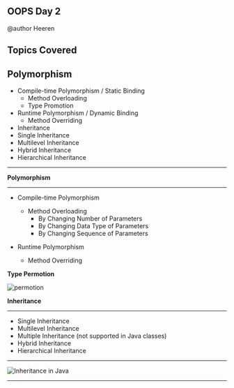 ## OOPS Day 2

 @author Heeren

 **Topics Covered**
--------------
Polymorphism
---

-   Compile-time Polymorphism / Static Binding
    -   Method Overloading
    -   Type Promotion
-   Runtime Polymorphism / Dynamic Binding
    -   Method Overriding
-   Inheritance
-   Single Inheritance
-   Multilevel Inheritance
-   Hybrid Inheritance
-   Hierarchical Inheritance
    
--------------

**Polymorphism**

---

-   Compile-time Polymorphism

    -   Method Overloading
        -   By Changing Number of Parameters
        -   By Changing Data Type of Parameters
        -   By Changing Sequence of Parameters
-   Runtime Polymorphism

    -   Method Overriding
   
**Type Permotion**
       
 ![permotion](https://github.com/codewithheeren/Java/assets/87074236/6d408c52-9d14-4bc6-8a55-c95889cd504d)

**Inheritance**

---

-   Single Inheritance
-   Multilevel Inheritance
-   Multiple Inheritance (not supported in Java classes)
-   Hybrid Inheritance
-   Hierarchical Inheritance
---
![Inheritance in Java](https://github.com/codewithheeren/Java/assets/87074236/3a7e2996-eb79-4ecd-b929-1867c3d25926)

---


